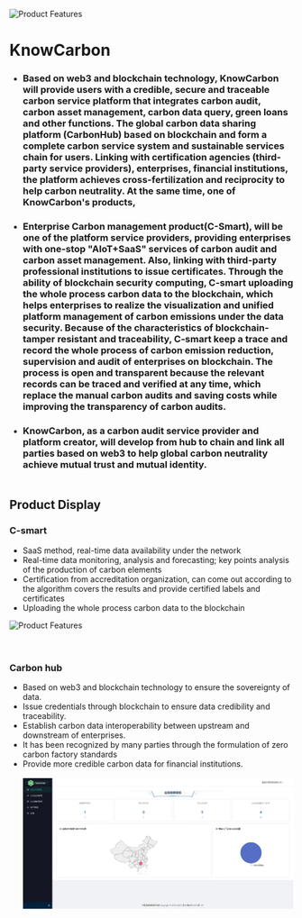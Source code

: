 ![Product Features](https://mmbiz.qpic.cn/mmbiz_gif/Pxxwgm9M2ZL6wem52iaTavX7AlaZPR8LKds0WiaSMhJibIqE1CjBiaI2bkUGDqx5vUbRB4r6LFILicDGLM7jpBicykNw/640?wx_fmt=gif&wxfrom=5&wx_lazy=1)
# KnowCarbon

* ### Based on web3 and blockchain technology, KnowCarbon will provide users with a credible, secure and traceable carbon service platform that integrates carbon audit, carbon asset management, carbon data query, green loans and other functions. The global carbon data sharing platform (CarbonHub) based on blockchain and form a complete carbon service system and sustainable services chain for users. Linking with certification agencies (third-party service providers), enterprises, financial institutions, the platform achieves cross-fertilization and reciprocity to help carbon neutrality. At the same time, one of KnowCarbon's products, <br>
* ###  Enterprise Carbon management product(C-Smart), will be one of the platform service providers, providing enterprises with one-stop "AIoT+SaaS" services of carbon audit and carbon asset management. Also, linking with third-party professional institutions to issue certificates. Through the ability of blockchain security computing, C-smart uploading the whole process carbon data to the blockchain, which helps enterprises to realize the visualization and unified platform management of carbon emissions under the data security. Because of the characteristics of blockchain-tamper resistant and traceability, C-smart keep a trace and record  the whole process of carbon emission reduction, supervision and audit of enterprises on blockchain. The process is open and transparent because the relevant records can be traced and verified at any time, which replace the manual carbon audits and saving costs while improving the transparency of carbon audits. <br>
* ###  KnowCarbon, as a carbon audit service provider and platform creator, will develop from hub to chain and link all parties based on web3 to help global carbon neutrality achieve mutual trust and mutual identity. <br><br>
## Product Display
### C-smart<br>
* SaaS method, real-time data availability under the network
* Real-time data monitoring, analysis and forecasting; key points analysis of the production of carbon elements
* Certification from accreditation organization, can come out according to the algorithm covers the results and provide certified labels and certificates
* Uploading the whole process carbon data to the blockchain<br>

![Product Features](https://user-assets.sxlcdn.com/images/979727/FrjytAufFLVAF3P3es4V4tpkqPXl.png?imageMogr2/strip/auto-orient/thumbnail/1200x9000%3E/quality/90!/format/png)<br><br><br>

### Carbon hub
* Based on web3 and blockchain technology to ensure the sovereignty of data.
* Issue credentials through blockchain to ensure data credibility and traceability.
* Establish carbon data interoperability between upstream and downstream of enterprises.
* It has been recognized by many parties through the formulation of zero carbon factory standards
* Provide more credible carbon data for financial institutions.<br><br>
![Product Features](https://raw.githubusercontent.com/KnowCarbon/KnowCarbon/main/49dda1fe7b01147a9e9a1fac5420c7c.jpg)<br>
